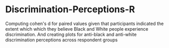 # Discrimination-Perceptions-R
Computing cohen's d for paired values given that participants indicated the extent which which they believe Black and White people experience discrimination. And creating plots for anti-black and anti-white discrimination perceptions across respondent groups
